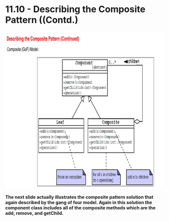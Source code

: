 # 11.10 - Describing the Composite Pattern ((Contd.)

<img src="/images/11_10_01.jpg" width="800" height="500">

**The next slide actually illustrates the composite pattern solution that again described by the gang of four model. Again in this solution the component class includes all of the composite methods which are the add, remove, and getChild.**